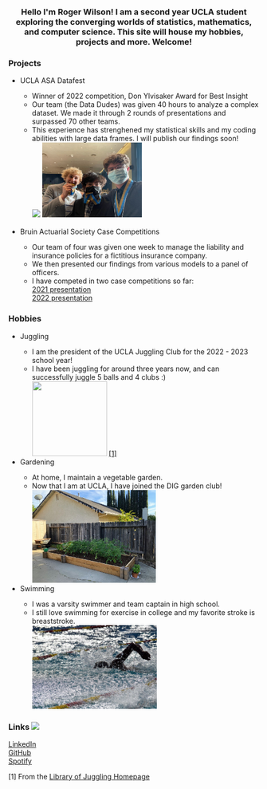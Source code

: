 <h3> <strong> <p align = "center"> Hello I'm Roger Wilson! I am a second year UCLA student exploring the converging worlds of statistics, mathematics, and computer science. This site will house my hobbies, projects and more. Welcome! </p> </strong> </h3>

<h3> <strong> Projects </strong> </h3>
<ul>
  <li> UCLA ASA Datafest </li>
    <ul style="list-style-type:circle;">
      <li> Winner of 2022 competition, Don Ylvisaker Award for Best Insight </li>
      <li> Our team (the Data Dudes) was given 40 hours to analyze a complex dataset. We made it through 2 rounds of presentations and surpassed 70 other teams. </li>
      <li> This experience has strenghened my statistical skills and my coding abilities with large data frames. I will publish our findings soon! </li>
      <img src = "bruin.jpg" height = "100" /> <img src = "win.jpg" width = "200" />
  </ul>
  <br>
  <li> Bruin Actuarial Society Case Competitions </li>
    <ul style="list-style-type:circle;">
      <li> Our team of four was given one week to manage the liability and insurance policies for a fictitious insurance company. </li>
      <li> We then presented our findings from various models to a panel of officers. </li>
      <li> I have competed in two case competitions so far: <br> <a href="2020bascomp.pdf">2021 presentation</a> <br> <a href="2022_Team_16_Slides.pdf">2022 presentation</a> </li>
  </ul>
</ul>

<h3> <strong> Hobbies </strong> </h3>
<ul>
  <li> Juggling </li>
   <ul style="list-style-type:circle;">
      <li> I am the president of the UCLA Juggling Club for the 2022 - 2023 school year! </li>
      <li> I have been juggling for around three years now, and can successfully juggle 5 balls and 4 clubs :) <br> <img src = "https://libraryofjuggling.com/JugglingGifs/5balltricks/fiveballcascade.gif" width = "150" height = "150"/> <a href="#footnote-1">[1]</a> </li>
   </ul>
   <li> Gardening </li>
   <ul style="list-style-type:;">
      <li> At home, I maintain a vegetable garden. </li>
      <li> Now that I am at UCLA, I have joined the DIG garden club! <br> <img src = "garden.jpg" width = "248" /> </li>
   </ul>
  <li> Swimming </li>
    <ul style="list-style-type:circle;">
      <li> I was a varsity swimmer and team captain in high school. </li>
      <li> I still love swimming for exercise in college and my favorite stroke is breaststroke. <br> <img src = "swim.jpg" width = "250" /> </li>
  </ul>
</ul>
   
<h3> <strong> Links </strong> <img src = "https://www.pngitem.com/pimgs/m/214-2149012_concept-art-ocarina-of-time-link-hd-png.png" width = "35" /> </h3>
<a href="https://www.linkedin.com/in/roger-wilson-679225223/">LinkedIn</a> <br>
<a href="https://github.com/rswilson-32">GitHub</a> <br>
<a href="https://open.spotify.com/user/4zli6lmw3kzxws2z0uibyhbur?si=B4KmzxcXQA-Lj0HgpWuAAw">Spotify</a>


<p id="footnote-1">[1] From the <a href="https://libraryofjuggling.com/">Library of Juggling Homepage </a> </p>
